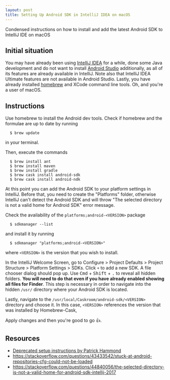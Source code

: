 ```yaml
---
layout: post
title: Setting Up Android SDK in IntelliJ IDEA on macOS
---
```


Condensed instructions on how to install and add the latest Android SDK to IntelliJ IDE on macOS

## Initial situation

You may have already been using [IntelliJ IDEA](https://www.jetbrains.com/idea/ "IntelliJ IDEA: The Java IDE for professional developers by JetBrains") for a while, done some Java development and do not want to install [Android Studio](https://developer.android.com/studio/index.html "The Official IDE for Android") additionally, as all of its features are already available in IntelliJ. Note also that IntelliJ IDEA Ultimate features are not available in Android Studio. Lastly, you have already installed [homebrew](https://brew.sh "The missing package manager for macOS") and XCode command line tools. Oh, and you're a user of macOS.

## Instructions

Use homebrew to install the Android dev tools. Check if homebrew and the formulae are up to date by running

```
  $ brew update
```

in your terminal.

Then, execute the commands
```
  $ brew install ant
  $ brew install maven
  $ brew install gradle
  $ brew cask install android-sdk
  $ brew cask install android-ndk
```

At this point you can add the Android SDK to your platform settings in IntelliJ. Before that, you need to create the "Platforms" folder, otherwise IntelliJ can't detect the Android SDK and will throw "The selected directory is not a valid home for Android SDK" error message. 

Check the availability of the `platforms;android-<VERSION>` package

```
  $ sdkmanager --list
```

and install it by running 

```
  $ sdkmanager "platforms;android-<VERSION>"
```
where `<VERSION>` is the version that you wish to install. 

In the IntelliJ Welcome Screen, go to Configure > Project Defaults > Project Structure > Platform Settings > SDKs. Click `+` to add a new SDK. A file chooser dialog should pop up. Use <kbd>Cmd</kbd> + <kbd>Shift</kbd> + <kbd>.</kbd> to reveal all hidden folders. **You will need to do that even if you have already enabled showing all files for Finder**. This step is necessary in order to navigate into the hidden `/usr/` directory where your Android SDK is located. 

Lastly, navigate to the `/usr/local/Caskroom/android-sdk/<VERSION>` directory and choose it. In this case, `<VERSION>` references the version that was installed by Homebrew-Cask, 

Apply changes and then you're good to go :thumbsup:.

## Resources
* [Deprecated setup instructions by Patrick Hammond](https://gist.github.com/patrickhammond/4ddbe49a67e5eb1b9c03)
* <https://stackoverflow.com/questions/43433542/stuck-at-android-repositories-cfg-could-not-be-loaded>
* <https://stackoverflow.com/questions/44840056/the-selected-directory-is-not-a-valid-home-for-android-sdk-intellij-2017>